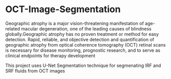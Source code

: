 # OCT-Image-Segmentation
Geographic atrophy is a major vision-threatening manifestation of age-related macular degeneration, one of the leading causes of blindness globally.Geographic atrophy has no proven treatment or method for easy detection. Rapid, reliable, and objective detection and quantification of geographic atrophy from optical coherence tomography (OCT) retinal scans is necessary for disease monitoring, prognostic research, and to serve as clinical endpoints for therapy development

This project uses U-Net Segmentation technique for segmenating IRF and SRF fluids from OCT images

